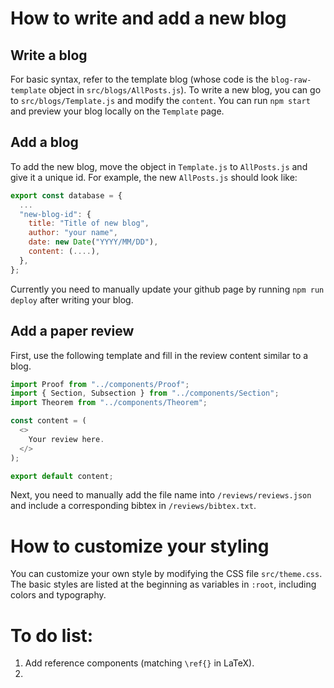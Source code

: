 # How to write and add a new blog

## Write a blog

For basic syntax, refer to the template blog (whose code is the `blog-raw-template` object in `src/blogs/AllPosts.js`).
To write a new blog, you can go to `src/blogs/Template.js` and modify the `content`. You can run `npm start` and preview your blog locally on the `Template` page.

## Add a blog

To add the new blog, move the object in `Template.js` to `AllPosts.js` and give it a unique id. For example, the new `AllPosts.js` should look like:

```javascript
export const database = {
  ...
  "new-blog-id": {
    title: "Title of new blog",
    author: "your name",
    date: new Date("YYYY/MM/DD"),
    content: (....),
  },
};
```

Currently you need to manually update your github page by running `npm run deploy` after writing your blog.

## Add a paper review

First, use the following template and fill in the review content similar to a blog.

```javascript
import Proof from "../components/Proof";
import { Section, Subsection } from "../components/Section";
import Theorem from "../components/Theorem";

const content = (
  <>
    Your review here.
  </>
);

export default content;
```

Next, you need to manually add the file name into `/reviews/reviews.json` and include a corresponding bibtex in `/reviews/bibtex.txt`.

# How to customize your styling

You can customize your own style by modifying the CSS file `src/theme.css`. The basic styles are listed at the beginning as variables in `:root`, including colors and typography.

# To do list:
1. Add reference components (matching `\ref{}` in LaTeX).
2. 
